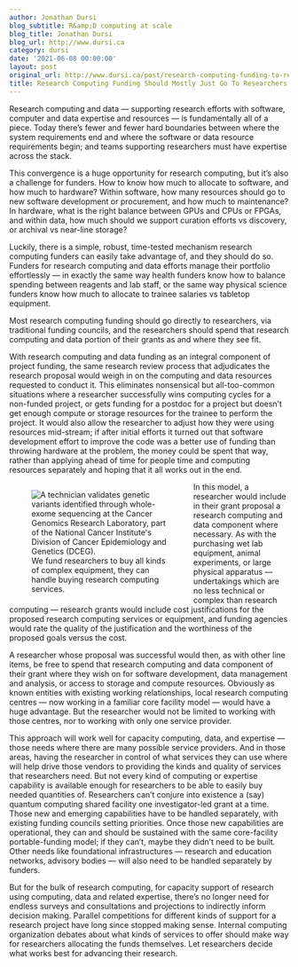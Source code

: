 ```yaml
---
author: Jonathan Dursi
blog_subtitle: R&amp;D computing at scale
blog_title: Jonathan Dursi
blog_url: http://www.dursi.ca
category: dursi
date: '2021-06-08 00:00:00'
layout: post
original_url: http://www.dursi.ca/post/research-computing-funding-to-researchers.html
title: Research Computing Funding Should Mostly Just Go To Researchers
---
```


<p>Research computing and data — supporting research efforts with
software, computer and data expertise and resources — is fundamentally
all of a piece.  Today  there’s fewer and fewer hard boundaries
between where the system requirements end and where the software
or data resource requirements begin; and teams supporting researchers
must have expertise across the stack.</p>

<p>This convergence is a huge opportunity for research computing, but
it’s also a challenge for funders.  How to know how much to allocate to software,
and how much to hardware?  Within software, how many resources
should go to new software development or procurement, and how much
to maintenance?  In hardware, what is the right balance between
GPUs and CPUs or FPGAs, and within data, how much should we support
curation efforts vs discovery, or archival vs near-line storage?</p>

<p>Luckily, there is a simple, robust, time-tested mechanism research
computing funders can easily take advantage of, and they should do so.
Funders for research computing and data efforts manage their portfolio
effortlessly — in exactly the same way health funders
know how to balance spending between reagents and lab staff, or the
same way physical science funders know how much to allocate to
trainee salaries vs tabletop equipment.</p>

<p>Most research computing funding should go directly to researchers,
via traditional funding councils, and the researchers should spend
that research computing and data portion of their grants as and where
they see fit.</p>

<p>With research computing and data funding as an integral component
of project funding, the same research review process that adjudicates
the research proposal would weigh in on the computing and data
resources requested to conduct it.  This eliminates nonsensical but
all-too-common situations where a researcher successfully wins computing
cycles for a non-funded project, or gets funding for a postdoc for
a project but doesn’t get enough compute or storage resources for
the trainee to perform the project.  It would also allow the
researcher to adjust how they were using resources mid-stream; if
after initial efforts it turned out that software development effort
to improve the code was a better use of funding than throwing
hardware at the problem, the money could be spent that way, rather
than applying ahead of time for people time and computing resources
separately and hoping that it all works out in the end.</p>

<figure style="width: 50%; float: left;">
  <img alt="A technician validates genetic variants identified through whole-exome sequencing at the Cancer Genomics Research Laboratory, part of the National Cancer Institute's Division of Cancer Epidemiology and Genetics (DCEG)." src="https://www.dursi.ca/assets/research_computing_funding_to_researchers/national-cancer-institute-LxPrHCm8-TI-unsplash.jpg" />
  <figcaption>We fund researchers to buy all kinds of complex equipment, they can handle buying research computing services.</figcaption>
</figure>
<p>In this model, a researcher would include in their grant proposal
a research computing and data component where necessary.  As with
the purchasing wet lab equipment, animal experiments, or large
physical apparatus — undertakings which are no less technical or
complex than research computing — research grants would include
cost justifications for the proposed research computing services
or equipment, and funding agencies would rate the quality of the
justification and the worthiness of the proposed goals versus the
cost.</p>

<p>A researcher whose proposal was successful would then, as with other
line items, be free to spend that research computing and data
component of their grant where they wish on for software development,
data management and analysis, or access to storage and compute
resources.   Obviously as known entities with existing working
relationships, local research computing centres — now working in a
familiar core facility model — would have a huge advantage.  But
the researcher would not be limited to working with those centres,
nor to working with only one service provider.</p>

<p>This approach will work well for capacity computing, data, and
expertise — those needs where there are many possible service
providers.  And in those areas, having the researcher in control
of what services they can use where will help drive those vendors
to providing the kinds and quality of services that researchers
need.  But not every kind of computing or expertise capability is
available enough for researchers to be able to easily buy needed
quantities of.  Researchers can’t conjure into existence a (say)
quantum computing shared facility one investigator-led grant at a
time.  Those new and emerging capabilities have to be handled
separately, with existing funding councils setting priorities. Once
those new capabilities are operational, they can and should be
sustained with the same core-facility portable-funding model; if
they can’t, maybe they didn’t need to be built.  Other needs like
foundational infrastructures — research and education networks,
advisory bodies — will also need to be handled separately by funders.</p>

<p>But for the bulk of research computing, for capacity support of
research using computing, data and related expertise, there’s no
longer need for endless surveys and consultations and projections
to indirectly inform decision making.  Parallel competitions for
different kinds of support for a research project have long since
stopped making sense.  Internal computing organization debates about
what kinds of services to offer should make way for researchers
allocating the funds themselves.  Let researchers decide what works
best for advancing their research.</p>
